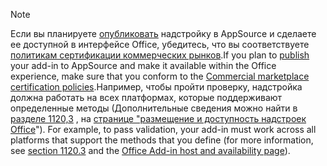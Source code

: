 > [!NOTE]
> <span data-ttu-id="52df9-101">Если вы планируете [опубликовать](../publish/publish.md) надстройку в AppSource и сделаете ее доступной в интерфейсе Office, убедитесь, что вы соответствуете [политикам сертификации коммерческих рынков](/legal/marketplace/certification-policies).</span><span class="sxs-lookup"><span data-stu-id="52df9-101">If you plan to [publish](../publish/publish.md) your add-in to AppSource and make it available within the Office experience, make sure that you conform to the [Commercial marketplace certification policies](/legal/marketplace/certification-policies).</span></span><span data-ttu-id="52df9-102">Например, чтобы пройти проверку, надстройка должна работать на всех платформах, которые поддерживают определенные методы (Дополнительные сведения можно найти в [разделе 1120,3](/legal/marketplace/certification-policies#11203-functionality) , на [странице "размещение и доступность надстроек Office](../overview/office-add-in-availability.md)").</span><span class="sxs-lookup"><span data-stu-id="52df9-102"> For example, to pass validation, your add-in must work across all platforms that support the methods that you define (for more information, see [section 1120.3](/legal/marketplace/certification-policies#11203-functionality) and the [Office Add-in host and availability page](../overview/office-add-in-availability.md)).</span></span>
